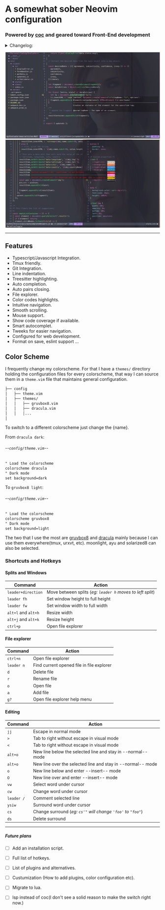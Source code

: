 # A somewhat sober Neovim configuration

### Powered by [coc](https://github.com/neoclide/coc.nvim) and geared toward Front-End development

<details>
  <summary>Changelog:</summary>
  <pre>
    <h5>Oct 23</h5>
    - Introduced a new shortcut:
      - `mj` and `mk`
      - `C-j` and `C-k`
    <h5>Oct 19</h5>
    - Added some keys for better navigation.
    - Fast horizontal scrolling for long lines.
  </pre>
</details>

![Alt text](demo.png)
![Alt text](demo_2.png)

---

## Features

- Typescript/Javascript Integration.
- Tmux friendly.
- Git Integration.
- Line indentation.
- Treesitter highlighting.
- Auto completion.
- Auto pairs closing.
- File explorer.
- Color codes highlights.
- Intuitive navigation.
- Smooth scrolling.
- Mouse support.
- Show code coverage if available.
- Smart autocomplet.
- Tweeks for easier navigation.
- Configured for web development.
- Format on save, eslint support ...


## Color Scheme

I frequently change my colorscheme. For that I have a `themes/` directory holding the configuration files for every colorscheme, that way I can source them in a `theme.vim` file that maintains general configuration.

    ├── config        
    │   ├── theme.vim
    │   ├── themes/
    │   │   ├── gruvbox8.vim
    │   │   ├── dracula.vim
    │   │   │...
    │

To switch to a different colorscheme just change the {name}.

From `dracula dark`:

###### --`config/theme.vim`--
```vim
" Load the colorscheme
colorscheme dracula
" Dark mode
set background=dark
```

To `gruvbox8 light`:
###### --`config/theme.vim`--
```vim
" Load the colorscheme
colorscheme gruvbox8
" Dark mode
set background=light
```

The two that I use the most are [gruvbox8](https://github.com/lifepillar/vim-gruvbox8) and [dracula](https://github.com/dracula/vim) mainly because I can use them everywhere(tmux, urxvt, etc). moonlight, ayu and solarized8 can also be selected.

### Shortcuts and Hotkeys

#### Splits and Windows

|Command | Action|
|--- | --- |
| `leader+direction`| Move between splits (_eg: `leader h` moves to left split_)|
| `leader fh`| Set window height to full height|
| `leader fw`| Set window width to full width|
| `alt+l` and `alt+h`| Resize width|
| `alt+j` and `alt+k`| Resize height|
| `ctrl+p`| Open file explorer|

#### File explorer

|Command | Action|
|--- | --- |
| `ctrl+n`| Open file explorer|
| `leader n`| Find current opened file in file explorer|
| `d`| Delete file|
| `r`| Rename file|
| `o`| Open file|
| `a`| Add file|
| `g?`| Open file explorer help menu|

#### Editing

|Command | Action|
|--- | --- |
| `jj`| Escape in normal mode|
| `>`| Tab to right without escape in visual mode|
| `<`| Tab to right without escape in visual mode|
| `alt+o`| New line below the selected line and stay in --normal-- mode|
| `alt+o`| New line over the selected line and stay in --normal-- mode|
| `o`| New line below and enter --insert-- mode|
| `O`| New line over and enter --insert-- mode|
| `vw`| Select word under cursor|
| `cw`| Change word under cursor|
| `leader /`| Comment selected line|
| `ysiw`| Surround word under cursor|
| `cs`| Change surround (_eg: `cs'"` will change `'foo'` to `"foo"`_)|
| `ds`| Delete surround|

---

##### Future plans

- [  ] Add an installation script.
- [  ] Full list of hotkeys.
- [  ] List of plugins and alternatives.
- [  ] Custumization (How to add plugins, color configuration etc).
- [  ] Migrate to lua.
- [  ] lsp instead of coc(I don't see a solid reason to make the switch right now.)

